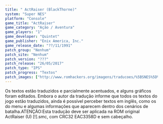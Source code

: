 ```yaml
---
title: " ActRaiser (BlackThorne)"
system: "Super NES"
platform: "Console"
game_title: "ActRaiser"
game_category: "Ação / Aventura"
game_players: "1"
game_developer: "Quintet"
game_publisher: "Enix America, Inc."
game_release_date: "??/11/1991"
patch_group: "Nenhum"
patch_site: "Nenhum"
patch_version: "???"
patch_release: "26/05/2017"
patch_type: "IPS"
patch_progress: "Textos"
patch_images: ["http://www.romhackers.org/imagens/traducoes/%5BSNES%5D%20ActRaiser%20-%20BlackThorne%20-%201.png","http://www.romhackers.org/imagens/traducoes/%5BSNES%5D%20ActRaiser%20-%20BlackThorne%20-%202.png","http://www.romhackers.org/imagens/traducoes/%5BSNES%5D%20ActRaiser%20-%20BlackThorne%20-%203.png"]
---
```

Os textos estão traduzidos e parcialmente acentuados, e alguns gráficos foram editados. Embora o autor da tradução informe que todos os textos do jogo estão traduzidos, ainda é possível perceber textos em inglês, como os do menu e algumas informações que aparecem dentro dos cenários de batalha.ATENÇÃO:Esta tradução deve ser aplicada na ROM original ActRaiser (U) [!].smc, com CRC32 EAC3358D e sem cabeçalho.